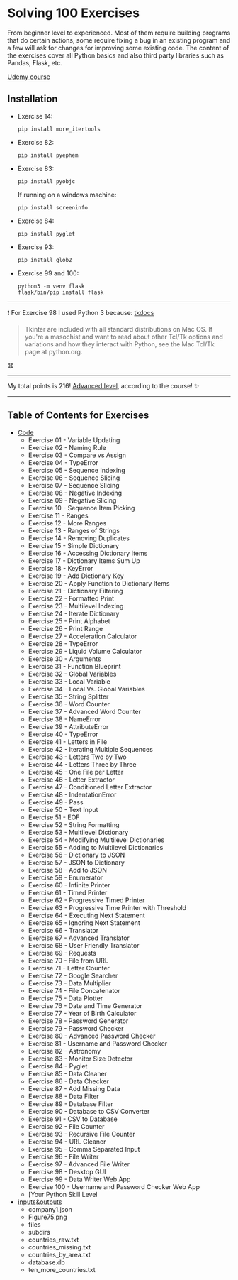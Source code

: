 # Solving  100 Exercises 
From beginner level to experienced.
Most of them require building programs that do certain actions, some require fixing a bug in an existing program and a few will ask for changes for improving some existing code. The content of the exercises cover all Python basics and also third party libraries such as Pandas, Flask, etc.

[Udemy course](https://www.udemy.com/python-video-workbook/learn/v4/content)


## Installation
- Exercise 14: 

    ```
    pip install more_itertools
    ```

- Exercise 82: 

    ```
    pip install pyephem
    ```

- Exercise 83: 

    ```
    pip install pyobjc
    ```

    If running on a windows machine:

    ```
    pip install screeninfo
    ```

- Exercise 84:

    ```
    pip install pyglet
    ```

- Exercise 93:

    ```
    pip install glob2

    ```

- Exercise 99 and 100:

    ```
    python3 -m venv flask
    flask/bin/pip install flask
    ```

---

:exclamation: For Exercise 98 I used Python 3 because:
[tkdocs](http://www.tkdocs.com/tutorial/install.html)
> Tkinter are included with all standard distributions on Mac OS.
> If you're a masochist and want to read about other Tcl/Tk options and variations and how they interact with Python, see the Mac Tcl/Tk page at python.org.

:anguished:

---

My total points is 216! [Advanced level](https://www.udemy.com/python-video-workbook/learn/v4/t/lecture/6316344?start=0), according to the course! :sparkles: 

---

## Table of Contents for Exercises

- [Code](https://github.com/PukkaPad/Solving-100-exercises/tree/master/Code)
    - Exercise 01 - Variable Updating
    - Exercise 02 - Naming Rule
    - Exercise 03 - Compare vs Assign
    - Exercise 04 - TypeError
    - Exercise 05 - Sequence Indexing
    - Exercise 06 - Sequence Slicing
    - Exercise 07 - Sequence Slicing
    - Exercise 08 - Negative Indexing
    - Exercise 09 - Negative Slicing
    - Exercise 10 - Sequence Item Picking
    - Exercise 11 - Ranges
    - Exercise 12 - More Ranges
    - Exercise 13 - Ranges of Strings
    - Exercise 14 - Removing Duplicates
    - Exercise 15 - Simple Dictionary
    - Exercise 16 - Accessing Dictionary Items
    - Exercise 17 - Dictionary Items Sum Up
    - Exercise 18 - KeyError
    - Exercise 19 - Add Dictionary Key
    - Exercise 20 - Apply Function to Dictionary Items
    - Exercise 21 - Dictionary Filtering
    - Exercise 22 - Formatted Print
    - Exercise 23 - Multilevel Indexing
    - Exercise 24 - Iterate Dictionary
    - Exercise 25 - Print Alphabet
    - Exercise 26 - Print Range
    - Exercise 27 - Acceleration Calculator
    - Exercise 28 - TypeError
    - Exercise 29 - Liquid Volume Calculator
    - Exercise 30 - Arguments
    - Exercise 31 - Function Blueprint
    - Exercise 32 - Global Variables
    - Exercise 33 - Local Variable
    - Exercise 34 - Local Vs. Global Variables
    - Exercise 35 - String Splitter
    - Exercise 36 - Word Counter
    - Exercise 37 - Advanced Word Counter
    - Exercise 38 - NameError
    - Exercise 39 - AttributeError
    - Exercise 40 - TypeError
    - Exercise 41 - Letters in File
    - Exercise 42 - Iterating Multiple Sequences
    - Exercise 43 - Letters Two by Two
    - Exercise 44 - Letters Three by Three
    - Exercise 45 - One File per Letter
    - Exercise 46 - Letter Extractor
    - Exercise 47 - Conditioned Letter Extractor
    - Exercise 48 - IndentationError
    - Exercise 49 - Pass
    - Exercise 50 - Text Input
    - Exercise 51 - EOF
    - Exercise 52 - String Formatting
    - Exercise 53 - Multilevel Dictionary
    - Exercise 54 - Modifying Multilevel Dictionaries
    - Exercise 55 - Adding to Multilevel Dictionaries
    - Exercise 56 - Dictionary to JSON
    - Exercise 57 - JSON to Dictionary
    - Exercise 58 - Add to JSON
    - Exercise 59 - Enumerator
    - Exercise 60 - Infinite Printer
    - Exercise 61 - Timed Printer
    - Exercise 62 - Progressive Timed Printer
    - Exercise 63 - Progressive Time Printer with Threshold
    - Exercise 64 - Executing Next Statement
    - Exercise 65 - Ignoring Next Statement
    - Exercise 66 - Translator
    - Exercise 67 - Advanced Translator
    - Exercise 68 - User Friendly Translator
    - Exercise 69 - Requests
    - Exercise 70 - File from URL
    - Exercise 71 - Letter Counter
    - Exercise 72 - Google Searcher
    - Exercise 73 - Data Multiplier
    - Exercise 74 - File Concatenator
    - Exercise 75 - Data Plotter
    - Exercise 76 - Date and Time Generator
    - Exercise 77 - Year of Birth Calculator
    - Exercise 78 - Password Generator
    - Exercise 79 - Password Checker
    - Exercise 80 - Advanced Password Checker
    - Exercise 81 - Username and Password Checker
    - Exercise 82 - Astronomy
    - Exercise 83 - Monitor Size Detector
    - Exercise 84 - Pyglet
    - Exercise 85 - Data Cleaner
    - Exercise 86 - Data Checker
    - Exercise 87 - Add Missing Data
    - Exercise 88 - Data Filter
    - Exercise 89 - Database Filter
    - Exercise 90 - Database to CSV Converter
    - Exercise 91 - CSV to Database
    - Exercise 92 - File Counter
    - Exercise 93 - Recursive File Counter
    - Exercise 94 - URL Cleaner
    - Exercise 95 - Comma Separated Input
    - Exercise 96 - File Writer
    - Exercise 97 - Advanced File Writer
    - Exercise 98 - Desktop GUI
    - Exercise 99 - Data Writer Web App
    - Exercise 100 - Username and Password Checker Web App
    - [Your Python Skill Level
- [inputs&outputs](https://github.com/PukkaPad/Solving-100-exercises/tree/master/inputs%26outputs)
    - company1.json
    - Figure75.png
    - files
    - subdirs
    - countries_raw.txt
    - countries_missing.txt
    - countries_by_area.txt
    - database.db
    - ten_more_countries.txt